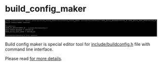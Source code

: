build_config_maker
==================

<p align="center">
    <img src="https://github.com/Gris87/ngos/blob/master/tools/qt/build_config_maker/Screenshot.png?raw=true" alt="Screenshot"/>
</p>

Build config maker is special editor tool for [include/buildconfig.h](../../../include/buildconfig.h) file with command line interface.

Please read [for more details](../../../docs/0.%20Intro/7.%20Tools/08.%20Build%20config%20maker/README.md).

